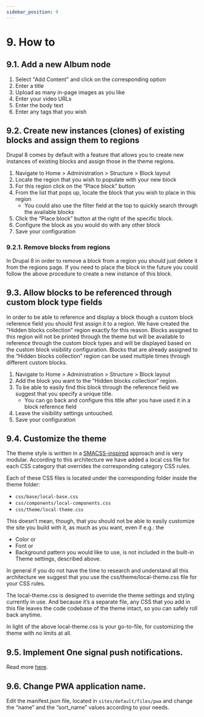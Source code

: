 ```yaml
---
sidebar_position: 9
---
```


# 9. How to

## 9.1. Add a new Album node

1. Select "Add Content" and click on the corresponding option
2. Enter a title
3. Upload as many in-page images as you like
4. Enter your video URLs
5. Enter the body text
6. Enter any tags that you wish

## 9.2. Create new instances (clones) of existing blocks and assign them to regions

Drupal 8 comes by default with a feature that allows you to create new instances of existing blocks and assign those in the theme regions.

1. Navigate to Home > Administration > Structure > Block layout
2. Locate the region that you wish to populate with your new block
3. For this region click on the “Place block” button
4. From the list that pops up, locate the block that you wish to place in this region
    - You could also use the filter field at the top to quickly search through the available blocks
5. Click the “Place block” button at the right of the specific block.
6. Configure the block as you would do with any other block
7. Save your configuration

### 9.2.1. Remove blocks from regions

In Drupal 8 in order to remove a block from a region you should just delete it from the regions page. If you need to place the block in the future you could follow the above procedure to create a new instance of this block.

## 9.3. Allow blocks to be referenced through custom block type fields

In order to be able to reference and display a block though a custom block reference field you should first assign it to a region. We have created the “Hidden blocks collection” region exactly for this reason. 
Blocks assigned to this region will not be printed through the theme but will be available to reference through the custom block types and will be displayed based on the custom block visibility configuration. 
Blocks that are already assigned to the “Hidden blocks collection” region can be used multiple times through different custom blocks.
1. Navigate to Home > Administration > Structure > Block layout
2. Add the block you want to the “Hidden blocks collection” region.
3. To be able to easily find this block through the reference field we suggest that you specify a unique title.
    - You can go back and configure this title after you have used it in a block reference field
4. Leave the visibility settings untouched.
5. Save your configuration

## 9.4. Customize the theme

The theme style is written in a [SMACSS-inspired](https://www.google.com/url?q=https://smacss.com/&sa=D&source=editors&ust=1664361389196453&usg=AOvVaw1apL3dJ85YCp3isZ5bTTQL) approach and is very modular. According to this architecture we have added a local css file for each CSS category that overrides the corresponding category CSS rules.


Each of these CSS files is located under the corresponding folder inside the theme folder:

- `css/base/local-base.css`
- `css/components/local-components.css`
- `css/theme/local-theme.css`

This doesn’t mean, though, that you should not be able to easily customize the site you build with it, as much as you want, even if e.g.: the

- Color or
- Font or
- Background pattern you would like to use, is not included in the built-in Theme settings, described above.


In general if you do not have the time to research and understand all this architecture we suggest that you use the css/theme/local-theme.css file for your CSS rules.


The local-theme.css is designed to override the theme settings and styling currently in use. And because it’s a separate file, any CSS that you add in this file leaves the code codebase of the theme intact, so you can safely roll back anytime.


In light of the above local-theme.css is your go-to-file, for customizing the theme with no limits at all.

## 9.5. Implement One signal push notifications.

Read more [here](https://www.google.com/url?q=https://docs.google.com/document/d/1jy5NvIve_R9JADFh7Yazk6XKxjDNuN81iIH85Ir5E5s/edit?usp%3Dsharing&sa=D&source=editors&ust=1664361389198221&usg=AOvVaw0zP8AFKr_4ftpMOkcwcVeP).

## 9.6. Change PWA application name.

Edit the manifest.json file, located in `sites/default/files/pwa` and change the “name” and the “sort_name”  values according to your needs.